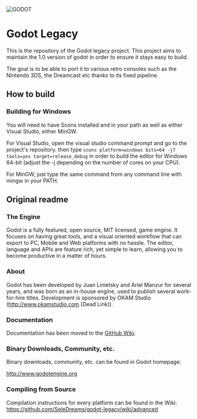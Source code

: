 ![GODOT](/logo.png)

# Godot Legacy

This is the repository of the Godot legacy project.
This project aims to maintain the 1.0 version of godot in order to ensure it stays easy to build.

The goal is to be able to port it to various retro consoles such as the Nintendo 3DS, the Dreamcast etc thanks to its fixed pipeline.

## How to build

### Building for Windows

You will need to have Scons installed and in your path as well as either Visual Studio, either MinGW.

For Visual Studio, open the visual studio command prompt and go to the project's repository. then type `scons platform=windows bits=64 -j7 tools=yes target=release_debug` in order to build the editor for Windows 64-bit (adjust the -j depending on the number of cores on your CPU).

For MinGW, just type the same command from any command line with mingw in your PATH.

## Original readme

### The Engine

Godot is a fully featured, open source, MIT licensed, game engine. It focuses on having great tools, and a visual oriented workflow that can export to PC, Mobile and Web platforms with no hassle.
The editor, language and APIs are feature rich, yet simple to learn, allowing you to become productive in a matter of hours.

### About

Godot has been developed by Juan Linietsky and Ariel Manzur for several years, and was born as an in-house engine, used to publish several work-for-hire titles.
Development is sponsored by OKAM Studio (http://www.okamstudio.com (Dead Link)).

### Documentation

Documentation has been moved to the [GitHub Wiki](https://github.com/SeleDreams/godot-legacy/wiki).

### Binary Downloads, Community, etc.

Binary downloads, community, etc. can be found in Godot homepage:

http://www.godotengine.org

### Compiling from Source

Compilation instructions for every platform can be found in the Wiki:
https://github.com/SeleDreams/godot-legacy/wiki/advanced

